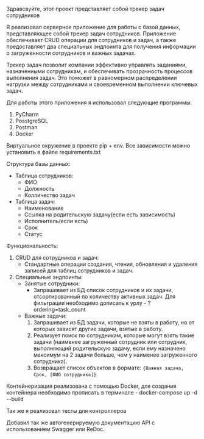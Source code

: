 Здравсвуйте, этот проект представляет собой трекер задач сотрудников

Я реализовал серверное приложение для работы с базой данных, представляющее собой трекер задач сотрудников. Приложение обеспечивает CRUD операции для сотрудников и задач, а также предоставляет два специальных эндпоинта для получения информации о загруженности сотрудников и важных задачах.

Трекер задач позволит компании эффективно управлять заданиями, назначенными сотрудникам, и обеспечивать прозрачность процессов выполнения задач. Это поможет в равномерном распределении нагрузки между сотрудниками и своевременном выполнении ключевых задач.

Для работы этого приложения я использовал следующие программы:
  1. PyCharm
  2. PosstgreSQL
  3. Postman
  4. Docker

Виртуальное окружение в проекте pip + env. Все зависимости можно установить в файле requirements.txt

Структура базы данных:
  - Таблица сотрудников: 
    - ФИО
    - Должность
    - Колличество задач
  - Таблица задач: 
    - Наименование
    - Ссылка на родительскую задачу(если есть зависимость)
    - Исполнитель(если есть)
    - Срок
    - Статус

Функциональность:

  1. CRUD для сотрудников и задач:
     - Стандартные операции создания, чтения, обновления и удаления записей для таблиц сотрудников и задач.
  2. Специальные эндпоинты:
     - Занятые сотрудники:
       - Запрашивает из БД список сотрудников и их задачи, отсортированный по количеству активных задач. Для фильтрации необходимо дописать к урлу - ?ordering=task_count
     - Важные задачи:
       1. Запрашивает из БД задачи, которые не взяты в работу, но от которых зависят другие задачи, взятые в работу.
       2. Реализует поиск по сотрудникам, которые могут взять такие задачи (наименее загруженный сотрудник или сотрудник, выполняющий родительскую задачу, если ему назначено максимум на 2 задачи больше, чем у наименее загруженного сотрудника).
       3. Возвращает список объектов в формате: `{Важная задача, Срок, [ФИО сотрудника]}`.

Контейнеризация реализована с помощью Docker, для создания контейнера необходимо прописать в терминале - docker-compose up -d --build

Так же я реализовал тесты для контроллеров

Добавил так же автогенерируемую документацию API с использованием Swagger или ReDoc.
